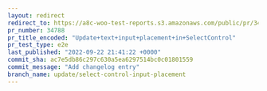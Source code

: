 ```yaml
---
layout: redirect
redirect_to: https://a8c-woo-test-reports.s3.amazonaws.com/public/pr/34788/e2e/index.html
pr_number: 34788
pr_title_encoded: "Update+text+input+placement+in+SelectControl"
pr_test_type: e2e
last_published: "2022-09-22 21:41:22 +0000"
commit_sha: ac7e5db86c297c630a5ea6297514bc0c01801559
commit_message: "Add changelog entry"
branch_name: update/select-control-input-placement
---
```

